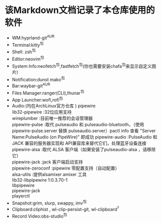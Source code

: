 # 该Markdown文档记录了本仓库使用的软件
- WM:hyprland-git<sup>AUR</sup>
- Terminal:kitty<sup>包</sup>
- Shell: zsh<sup>包</sup>
- Editor:neovim<sup>包</sup>
- System Info:neofetch<sup>包</sup>,fastfetch<sup>包</sup>(你也需要安装chafa<sup>包</sup>来显示自定义图片)
- Notification:dunst mako<sup>包</sup>
- Bar:waybar-git<sup>AUR</sup>
- Files Manager:ranger(CLI),thunar<sup>包</sup>
- App Launcher:wofi,rofi<sup>包</sup>
- Audio:(均在ArchLinux官方仓库 )
    pipewire\
          lib32-pipewire  :32位应用支持\
          wireplumber     :目前唯一推荐的会话管理器\
          pipewire-pulse  :取代 pulseaudio 和 pulseaudio-bluetooth，（使用 pipewire-pulse.server 替换 pulseaudio.server）pactl info 查看 "Server Name:PulseAudio (on PipeWire)" 即成功
          pipewire-audio  :PulseAudio 和 JACK 兼容的服务器实现和 API兼容库来替代它们，处理蓝牙设备连接\
          pipewire-alsa   :取代 ALSA 客户端（如果安装了pulseaudio-alsa ，请移除它）\
          pipewire-jack   :jack 客户端启动支持\
          pipewire-zeroconf   :pipewire 零配置支持（自动配置）\
          alsa-utils :提供alsamixer amixer 工具\
          lib32-libpipewire 1:0.3.70-1\
          libpipewire\
          pipewire-jack\
    playerctl
- Snapshot:grim, slurp, swappy, imv<sup>包</sup>
- Clipboard:cliphist , wl-clip-persist-git, wl-clipboard<sup>?</sup>
- Record Video:obs-studio<sup>包</sup>
